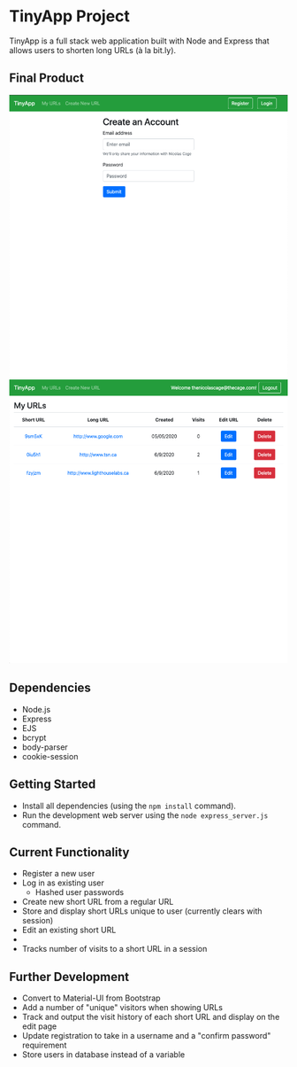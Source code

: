 # TinyApp Project

TinyApp is a full stack web application built with Node and Express that allows users to shorten long URLs (à la bit.ly).

## Final Product

!["Register User"](https://github.com/mackwill/tinyapp/blob/master/assets/createAccount.png)
!["My URLs Home Page"](https://github.com/mackwill/tinyapp/blob/master/assets/myURLs.png)

## Dependencies

- Node.js
- Express
- EJS
- bcrypt
- body-parser
- cookie-session

## Getting Started

- Install all dependencies (using the `npm install` command).
- Run the development web server using the `node express_server.js` command.

## Current Functionality

- Register a new user
- Log in as existing user
  - Hashed user passwords
- Create new short URL from a regular URL
- Store and display short URLs unique to user (currently clears with session)
- Edit an existing short URL
-
- Tracks number of visits to a short URL in a session

## Further Development

- Convert to Material-UI from Bootstrap
- Add a number of "unique" visitors when showing URLs
- Track and output the visit history of each short URL and display on the edit page
- Update registration to take in a username and a "confirm password" requirement
- Store users in database instead of a variable
